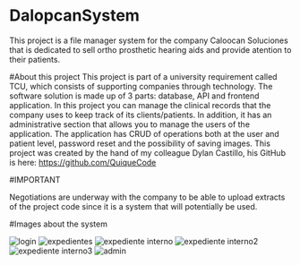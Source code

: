 # DalopcanSystem
This project is a file manager system for the company Caloocan Soluciones that is dedicated to sell ortho prosthetic hearing aids and provide atention to their patients. 

#About this project
This project is part of a university requirement called TCU, which consists of supporting companies through technology. The software solution is made up of 3 parts: database, API and frontend application.
In this project you can manage the clinical records that the company uses to keep track of its clients/patients. In addition, it has an administrative section that allows you to manage the users of the application. The application has CRUD of operations both at the user and patient level, password reset and the possibility of saving images. This project was created by the hand of my colleague Dylan Castillo, his GitHub is here: https://github.com/QuiqueCode

#IMPORTANT

Negotiations are underway with the company to be able to upload extracts of the project code since it is a system that will potentially be used.

#Images about the system

![login](https://github.com/diegoTech14/DalopcanSystem/assets/85724318/e3cdfd30-e048-4749-acad-5b672131898d)
![expedientes](https://github.com/diegoTech14/DalopcanSystem/assets/85724318/490620f2-c002-40c0-95e1-9e2439645551)
![expediente interno](https://github.com/diegoTech14/DalopcanSystem/assets/85724318/7745bc18-2626-4329-8632-508f831d1ed6)
![expediente interno2](https://github.com/diegoTech14/DalopcanSystem/assets/85724318/95d51ea0-73a5-47dc-893d-3e571c15b262)
![expediente interno3](https://github.com/diegoTech14/DalopcanSystem/assets/85724318/9414049c-9e06-47ae-8048-24590694c824)
![admin](https://github.com/diegoTech14/DalopcanSystem/assets/85724318/094404be-6c60-4544-9f72-39e901bf48eb)


